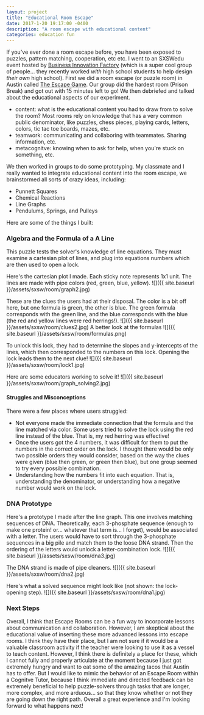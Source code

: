 ```yaml
---
layout: project
title: "Educational Room Escape"
date: 2017-1-20 19:17:00 -0400
description: "A room escape with educational content"
categories: education fun
---
```


If you've ever done a room escape before, you have been exposed to puzzles, pattern matching, cooperation, etc etc. I went to an SXSWedu event hosted by [Business Innovation Factory](http://www.businessinnovationfactory.com/) (which is a super cool group of people... they recently worked *with* high school students to help design *their own* high school). First  we did a room escape (or puzzle room) in Austin called [The Escape Game](http://theescapegameaustin.com/). Our group did the hardest room (Prison Break) and got out with 15 minutes left to go! We then debriefed and talked about the educational aspects of our experiment. 
- content: what is the educational content you had to draw from to solve the room? Most rooms rely on knowledge that has a very common public denominator, like puzzles, chess pieces, playing cards, letters, colors, tic tac toe boards, mazes, etc.
- teamwork: communicating and collaboring with teammates. Sharing information, etc.
- metacognitve: knowing when to ask for help, when you're stuck on something, etc.

We then worked in groups to do some prototyping. My classmate and I really wanted to integrate educational content into the room escape, we brainstormed all sorts of crazy ideas, including:
- Punnett Squares
- Chemical Reactions
- Line Graphs
- Pendulums, Springs, and Pulleys

Here are some of the things I built: 

### Algebra and the Formula of a A Line

This puzzle tests the solver's knowledge of line equations. They must examine a cartesian plot of lines, and plug into equations numbers which are then used to open a lock. 

Here's the cartesian plot I made. Each sticky note represents 1x1 unit. The lines are made with pipe colors (red, green, blue, yellow).
![]({{ site.baseurl }}/assets/sxsw/room/graph2.jpg)

These are the clues the users had at their disposal. The color is a bit off here, but one formula is green, the other is blue. The green formula corresponds with the green line, and the blue corresponds with the blue (the red and yellow lines were red herrings!).
![]({{ site.baseurl }}/assets/sxsw/room/clues2.jpg)
A better look at the formulas
![]({{ site.baseurl }}/assets/sxsw/room/formulas.png)


To unlock this lock, they had to determine the slopes and y-intercepts of the lines, which then corresponded to the numbers on this lock. Opening the lock leads them to the next clue!
![]({{ site.baseurl }}/assets/sxsw/room/lock1.jpg)

Here are some educators working to solve it! 
![]({{ site.baseurl }}/assets/sxsw/room/graph_solving2.jpg)

#### Struggles and Misconceptions
There were a few places where users struggled:
- Not everyone made the immediate connection that the formula and the line matched via color. Some users tried to solve the lock using the red line instead of the blue. That is, my red herring was effective! 
- Once the users got the 4 numbers, it was difficult for them to put the numbers in the correct order on the lock. I thought there would be only two possible orders they would consider, based on the way the clues were given (blue then green, or green then blue), but one group seemed to try every possible combination.
- Understanding how the numbers fit into each equation. That is, understanding the denominator, or understanding how a negative number would work on the lock.


### DNA Prototype
Here's a prototype I made after the line graph. This one involves matching sequences of DNA. Theoretically, each 3-phosphate sequence (enough to make one protein! or... whatever that term is... I forget), would be associated with a letter. The users would have to sort through the 3-phosphate sequences in a big pile and match them to the loose DNA strand. Then the ordering of the letters would unlock a letter-combination lock.
![]({{ site.baseurl }}/assets/sxsw/room/dna3.jpg)

The DNA strand is made of pipe cleaners. 
![]({{ site.baseurl }}/assets/sxsw/room/dna2.jpg)

Here's what a solved sequence might look like (not shown: the lock-opening step).
![]({{ site.baseurl }}/assets/sxsw/room/dna1.jpg)


### Next Steps
Overall, I think that Escape Rooms can be a fun way to incorporate lessons about communication and collaboration. However, I am skeptical about the educational value of inserting these more advanced lessons into escape rooms. I think they have their place, but I am not sure if it would be a valuable classroom activity if the teacher were looking to use it as a vessel to teach content. However, I think there is definitely a place for these, which I cannot fully and properly articulate at the moment because I just got extremely hungry and want to eat some of the amazing tacos that Austin has to offer. But I would like to mimic the behavior of an Escape Room within a Cognitve Tutor, because I think immediate and directed feedback can be extremely beneficial to help puzzle-solvers through tasks that are longer, more complex, and more arduous... so that they know whether or not they are going down the right path. Overall a great experience and I'm looking forward to what happens next!
